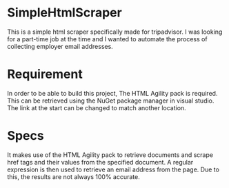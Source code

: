 # SimpleHtmlScraper

This is a simple html scraper specifically made for tripadvisor. I was looking for a part-time job at the time and I wanted to automate the process of collecting employer email addresses.

# Requirement

In order to be able to build this project, The HTML Agility pack is required. This can be retrieved using the NuGet package manager in visual studio. The link at the start can be changed to match another location.

# Specs

It makes use of the HTML Agility pack to retrieve documents and scrape href tags and their values from the specified document. A regular expression is then used to retrieve an email address from the page. Due to this, the results are not always 100% accurate.
